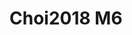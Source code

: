 <a name="material" />

# Choi2018 M6
<script type="application/ld+json">
  {
    "@context": "https://schema.org/",
    "@type": "ChemicalSubstance",
    "http://purl.org/dc/terms/conformsTo":
      {
        "@type": "CreativeWork",
        "@id": "https://bioschemas.org/profiles/ChemicalSubstance/0.4-RELEASE/"
      },
    "@id": "https://egonw.github.io/nanowiki/nanowiki517.html#material",
    "name": "Choi2018 M6",
    "sameAs: "http://127.0.0.1/mediawiki/index.php/Special:URIResolver/Choi2018_M6"
  }
</script>

